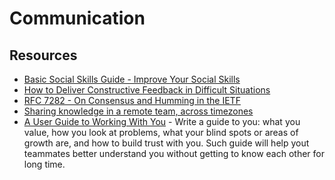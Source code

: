 # Communication
## Resources
- [Basic Social Skills Guide - Improve Your Social Skills](https://www.improveyoursocialskills.com/basic-social-skills-guide)
- [How to Deliver Constructive Feedback in Difficult Situations](https://medium.com/s/please-advise/the-essential-guide-to-difficult-conversations-41f736e63ccf)
- [RFC 7282 - On Consensus and Humming in the IETF](https://tools.ietf.org/html/rfc7282)
- [Sharing knowledge in a remote team, across timezones](https://erickhun.com/posts/sharing-knowledge-in-a-remote-team/?utm_source=Pointer&utm_campaign=39f0da2f48-ISSUE_197&utm_medium=email&utm_term=0_6ba2b83261-39f0da2f48-587903437)
- [A User Guide to Working With You](https://lg.substack.com/p/the-looking-glass-a-user-guide-to) - Write a guide to you: what you value, how you look at problems, what your blind spots or areas of growth are, and how to build trust with you. Such guide will help yout teammates better understand you without getting to know each other for long time.